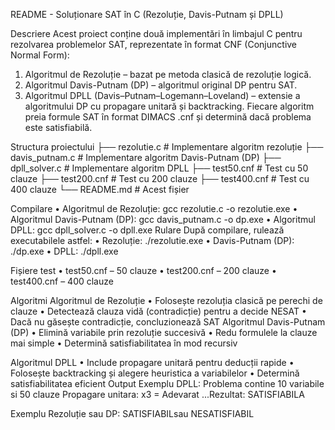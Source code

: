 README - Soluționare SAT în C (Rezoluție, Davis-Putnam și DPLL)

Descriere
Acest proiect conține două implementări în limbajul C pentru rezolvarea problemelor SAT, reprezentate în format CNF (Conjunctive Normal Form):
1.	Algoritmul de Rezoluție – bazat pe metoda clasică de rezoluție logică.
2.	Algoritmul Davis-Putnam (DP) – algoritmul original DP pentru SAT.
3.	Algoritmul DPLL (Davis–Putnam–Logemann–Loveland) – extensie a algoritmului DP cu propagare unitară și backtracking.
Fiecare algoritm preia formule SAT în format DIMACS .cnf și determină dacă problema este satisfiabilă.

Structura proiectului 
├── rezolutie.c # Implementare algoritm rezoluție
├── davis_putnam.c # Implementare algoritm Davis-Putnam (DP)
├── dpll_solver.c # Implementare algoritm DPLL
├── test50.cnf # Test cu 50 clauze
├── test200.cnf # Test cu 200 clauze
├── test400.cnf # Test cu 400 clauze
└── README.md # Acest fișier

Compilare
•	Algoritmul de Rezoluție:
gcc rezolutie.c -o rezolutie.exe 
•	Algoritmul Davis-Putnam (DP):
gcc davis_putnam.c -o dp.exe 
•	Algoritmul DPLL:
gcc dpll_solver.c -o dpll.exe 
Rulare
După compilare, rulează executabilele astfel:
•	Rezoluție:
./rezolutie.exe 
•	Davis-Putnam (DP):
./dp.exe 
•	DPLL:
./dpll.exe 

Fișiere test
•	test50.cnf – 50 clauze
•	test200.cnf – 200 clauze
•	test400.cnf – 400 clauze

Algoritmi
Algoritmul de Rezoluție
•	Folosește rezoluția clasică pe perechi de clauze
•	Detectează clauza vidă (contradicție) pentru a decide NESAT
•	Dacă nu găsește contradicție, concluzionează SAT
Algoritmul Davis-Putnam (DP)
•	Elimină variabile prin rezoluție succesivă
•	Redu formulele la clauze mai simple
•	Determină satisfiabilitatea în mod recursiv

Algoritmul DPLL
•	Include propagare unitară pentru deducții rapide
•	Folosește backtracking și alegere heuristica a variabilelor
•	Determină satisfiabilitatea eficient
Output
Exemplu DPLL:
Problema contine 10 variabile si 50 clauze Propagare unitara: x3 = Adevarat ...Rezultat: SATISFIABILA 

Exemplu Rezoluție sau DP:
SATISFIABILsau NESATISFIABIL 


